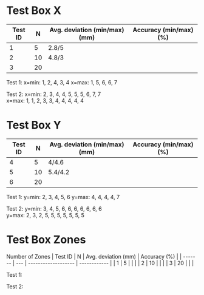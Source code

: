 
# Test Box X

| Test ID | N   | Avg. deviation (min/max) (mm) | Accuracy (min/max) (%) |
| ------- | --- | ----------------------------- | ---------------------- |
| 1       | 5   | 2.8/5                         |                        |
| 2       | 10  | 4.8/3                         |                        |
| 3       | 20  |                               |                        |

Test 1:
x=min:  1, 2, 4, 3, 4 
x=max:  1, 5, 6, 6, 7

Test 2:
x=min:  2, 3, 4, 4, 5, 5, 5, 6, 7, 7    
x=max:  1, 1, 2, 3, 3, 4, 4, 4, 4, 4


# Test Box Y

| Test ID | N   | Avg. deviation (min/max) (mm) | Accuracy (min/max) (%) |
| ------- | --- | ----------------------------- | ---------------------- |
| 4       | 5   | 4/4.6                         |                        |
| 5       | 10  | 5.4/4.2                       |                        |
| 6       | 20  |                               |                        |

Test 1:
y=min:  2, 3, 4, 5, 6 
y=max:  4, 4, 4, 4, 7

Test 2:
y=min:  3, 4, 5, 6, 6, 6, 6, 6, 6, 6     
y=max:  2, 3, 2, 5, 5, 5, 5, 5, 5, 5


# Test Box Zones

Number of Zones
| Test ID | N   | Avg. deviation (mm) | Accuracy (%) |
| ------- | --- | ------------------- | ------------ |
| 1       | 5   |                     |              |
| 2       | 10  |                     |              |
| 3       | 20  |                     |              |

Test 1:

Test 2:
